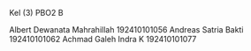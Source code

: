 Kel (3) PBO2 B

Albert Dewanata Mahrahillah 192410101056
Andreas Satria Bakti        192410101062
Achmad Galeh Indra K        192410101077
